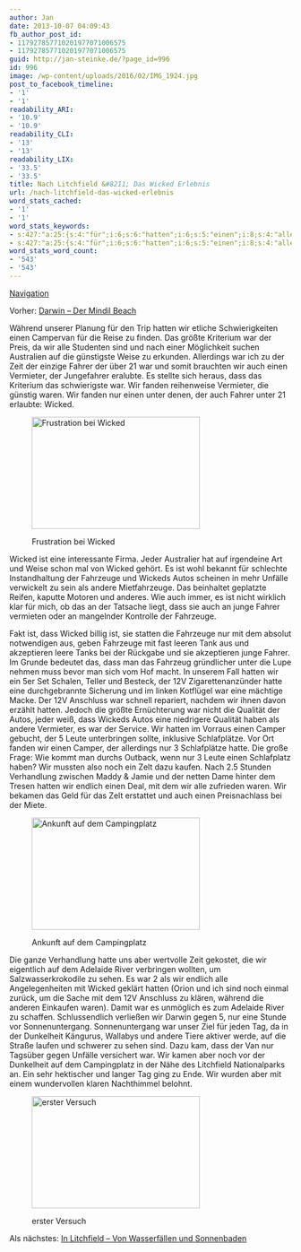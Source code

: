 ```yaml
---
author: Jan
date: 2013-10-07 04:09:43
fb_author_post_id:
- 117927857710201977071006575
- 117927857710201977071006575
guid: http://jan-steinke.de/?page_id=996
id: 996
image: /wp-content/uploads/2016/02/IMG_1924.jpg
post_to_facebook_timeline:
- '1'
- '1'
readability_ARI:
- '10.9'
- '10.9'
readability_CLI:
- '13'
- '13'
readability_LIX:
- '33.5'
- '33.5'
title: Nach Litchfield &#8211; Das Wicked Erlebnis
url: /nach-litchfield-das-wicked-erlebnis
word_stats_cached:
- '1'
- '1'
word_stats_keywords:
- s:427:"a:25:{s:4:"für";i:6;s:6:"hatten";i:6;s:5:"einen";i:8;s:4:"alle";i:3;s:4:"sind";i:3;s:6:"fahrer";i:4;s:4:"auch";i:5;s:9:"vermieter";i:3;s:4:"dass";i:6;s:6:"fanden";i:3;s:5:"waren";i:3;s:5:"unter";i:3;s:6:"wicked";i:6;s:7:"caption";i:6;s:10:"attachment";i:3;s:5:"align";i:3;s:11:"aligncenter";i:3;s:5:"width";i:3;s:4:"eine";i:5;s:9:"fahrzeuge";i:4;s:5:"autos";i:3;s:6:"andere";i:3;s:5:"hatte";i:3;s:4:"noch";i:3;s:4:"aber";i:3;}";
- s:427:"a:25:{s:4:"für";i:6;s:6:"hatten";i:6;s:5:"einen";i:8;s:4:"alle";i:3;s:4:"sind";i:3;s:6:"fahrer";i:4;s:4:"auch";i:5;s:9:"vermieter";i:3;s:4:"dass";i:6;s:6:"fanden";i:3;s:5:"waren";i:3;s:5:"unter";i:3;s:6:"wicked";i:6;s:7:"caption";i:6;s:10:"attachment";i:3;s:5:"align";i:3;s:11:"aligncenter";i:3;s:5:"width";i:3;s:4:"eine";i:5;s:9:"fahrzeuge";i:4;s:5:"autos";i:3;s:6:"andere";i:3;s:5:"hatte";i:3;s:4:"noch";i:3;s:4:"aber";i:3;}";
word_stats_word_count:
- '543'
- '543'
---
```


[Navigation](https://jan-steinke.de/der-stuart-highway/)

Vorher: [Darwin &#8211; Der Mindil Beach](https://jan-steinke.de/darwin-der-mindil-beach/)

Während unserer Planung für den Trip hatten wir etliche Schwierigkeiten einen Campervan für die Reise zu finden. Das größte Kriterium war der Preis, da wir alle Studenten sind und nach einer Möglichkeit suchen Australien auf die günstigste Weise zu erkunden. Allerdings war ich zu der Zeit der einzige Fahrer der über 21 war und somit brauchten wir auch einen Vermieter, der Jungefahrer eralubte. Es stellte sich heraus, dass das Kriterium das schwierigste war. Wir fanden reihenweise Vermieter, die günstig waren. Wir fanden nur einen unter denen, der auch Fahrer unter 21 erlaubte: Wicked.<figure id="attachment_994" style="width: 300px" class="wp-caption aligncenter">

[<img class="size-medium wp-image-994" alt="Frustration bei Wicked" src="http://img4.jan-steinke.de/wordpress/wp-content/uploads/2013/10/IMG_6336-300x200.jpg" width="300" height="200" />](https://jan-steinke.de/wordpress/wp-content/uploads/2013/10/IMG_6336.jpg)<figcaption class="wp-caption-text">Frustration bei Wicked</figcaption></figure> 

Wicked ist eine interessante Firma. Jeder Australier hat auf irgendeine Art und Weise schon mal von Wicked gehört. Es ist wohl bekannt für schlechte Instandhaltung der Fahrzeuge und Wickeds Autos scheinen in mehr Unfälle verwickelt zu sein als andere Mietfahrzeuge. Das beinhaltet geplatzte Reifen, kaputte Motoren und anderes. Wie auch immer, es ist nicht wirklich klar für mich, ob das an der Tatsache liegt, dass sie auch an junge Fahrer vermieten oder an mangelnder Kontrolle der Fahrzeuge.

Fakt ist, dass Wicked billig ist, sie statten die Fahrzeuge nur mit dem absolut notwendigen aus, geben Fahrzeuge mit fast leeren Tank aus und akzeptieren leere Tanks bei der Rückgabe und sie akzeptieren junge Fahrer. Im Grunde bedeutet das, dass man das Fahrzeug gründlicher unter die Lupe nehmen muss bevor man sich vom Hof macht. In unserem Fall hatten wir ein 5er Set Schalen, Teller und Besteck, der 12V Zigarettenanzünder hatte eine durchgebrannte Sicherung und im linken Kotflügel war eine mächtige Macke. Der 12V Anschluss war schnell repariert, nachdem wir ihnen davon erzählt hatten. Jedoch die größte Ernüchterung war nicht die Qualität der Autos, jeder weiß, dass Wickeds Autos eine niedrigere Qualität haben als andere Vermieter, es war der Service. Wir hatten im Vorraus einen Camper gebucht, der 5 Leute unterbringen sollte, inklusive Schlafplätze. Vor Ort fanden wir einen Camper, der allerdings nur 3 Schlafplätze hatte. Die große Frage: Wie kommt man durchs Outback, wenn nur 3 Leute einen Schlafplatz haben? Wir mussten also noch ein Zelt dazu kaufen. Nach 2.5 Stunden Verhandlung zwischen Maddy & Jamie und der netten Dame hinter dem Tresen hatten wir endlich einen Deal, mit dem wir alle zufrieden waren. Wir bekamen das Geld für das Zelt erstattet und auch einen Preisnachlass bei der Miete.<figure id="attachment_995" style="width: 300px" class="wp-caption aligncenter">

[<img class="size-medium wp-image-995" alt="Ankunft auf dem Campingplatz" src="http://img4.jan-steinke.de/wordpress/wp-content/uploads/2013/10/IMG_6359-300x200.jpg" width="300" height="200" />](https://jan-steinke.de/wordpress/wp-content/uploads/2013/10/IMG_6359.jpg)<figcaption class="wp-caption-text">Ankunft auf dem Campingplatz</figcaption></figure> 

Die ganze Verhandlung hatte uns aber wertvolle Zeit gekostet, die wir eigentlich auf dem Adelaide River verbringen wollten, um Salzwasserkrokodile zu sehen. Es war 2 als wir endlich alle Angelegenheiten mit Wicked geklärt hatten (Orion und ich sind noch einmal zurück, um die Sache mit dem 12V Anschluss zu klären, während die anderen Einkaufen waren). Damit war es unmöglich es zum Adelaide River zu schaffen. Schlussendlich verließen wir Darwin gegen 5, nur eine Stunde vor Sonnenuntergang. Sonnenuntergang war unser Ziel für jeden Tag, da in der Dunkelheit Kängurus, Wallabys und andere Tiere aktiver werde, auf die Straße laufen und schwerer zu sehen sind. Dazu kam, dass der Van nur Tagsüber gegen Unfälle versichert war. Wir kamen aber noch vor der Dunkelheit auf dem Campingplatz in der Nähe des Litchfield Nationalparks an. Ein sehr hektischer und langer Tag ging zu Ende. Wir wurden aber mit einem wundervollen klaren Nachthimmel belohnt.<figure id="attachment_998" style="width: 300px" class="wp-caption aligncenter">

[<img class="size-medium wp-image-998" alt="erster Versuch" src="http://img4.jan-steinke.de/wordpress/wp-content/uploads/2013/10/IMG_6381-300x200.jpg" width="300" height="200" />](https://jan-steinke.de/wordpress/wp-content/uploads/2013/10/IMG_6381.jpg)<figcaption class="wp-caption-text">erster Versuch</figcaption></figure> 

Als nächstes: [In Litchfield &#8211; Von Wasserfällen und Sonnenbaden](https://jan-steinke.de/in-litchfield/)